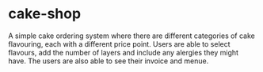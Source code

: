 # cake-shop
A simple cake ordering system where there are different categories of cake flavouring, each with a different price point. Users are able to select flavours,
add the number of layers and include any alergies they might have. The users are also able to see their invoice and menue.
